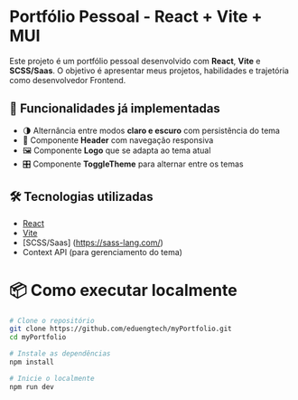 # Portfólio Pessoal - React + Vite + MUI

Este projeto é um portfólio pessoal desenvolvido com **React**, **Vite** e **SCSS/Saas**. O objetivo é apresentar meus projetos, habilidades e trajetória como desenvolvedor Frontend.

## 🚀 Funcionalidades já implementadas

- 🌗 Alternância entre modos **claro e escuro** com persistência do tema
- 🧭 Componente **Header** com navegação responsiva
- 🖼️ Componente **Logo** que se adapta ao tema atual
- 🎛️ Componente **ToggleTheme** para alternar entre os temas

## 🛠️ Tecnologias utilizadas

- [React](https://reactjs.org/)
- [Vite](https://vitejs.dev/)
- [SCSS/Saas] (https://sass-lang.com/)
- Context API (para gerenciamento do tema)

# 📦 Como executar localmente

```bash
# Clone o repositório
git clone https://github.com/eduengtech/myPortfolio.git
cd myPortfolio

# Instale as dependências
npm install

# Inicie o localmente
npm run dev
```
